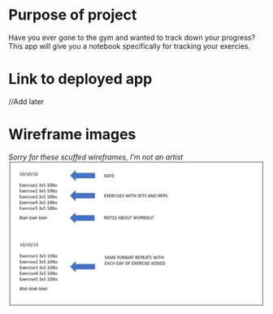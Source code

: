 # Purpose of project

Have you ever gone to the gym and wanted to track down your progress?
This app will give you a notebook specifically for tracking your exercies.

# Link to deployed app

//Add later

# Wireframe images

_Sorry for these scuffed wireframes, I'm not an artist_
![](images_for_readme/mod3wireframe.png)
